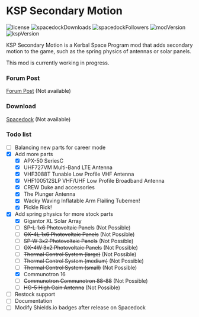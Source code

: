 # KSP Secondary Motion

![license](https://img.shields.io/github/license/Icecovery/KSPSecondaryMotion?style=for-the-badge)
![spacedockDownloads](http://img.shields.io/badge/dynamic/json?style=for-the-badge&?color=66adff&label=downloads&query=%24.downloads&suffix=+&url=https%3A%2F%2Fspacedock.info%2Fapi%2Fmod%2F0000)
![spacedockFollowers](http://img.shields.io/badge/dynamic/json?style=for-the-badge&?color=1ec92a&label=followers&query=%24.followers&suffix=+&url=https%3A%2F%2Fspacedock.info%2Fapi%2Fmod%2F0000)
![modVersion](https://img.shields.io/badge/dynamic/json?style=for-the-badge&?color=f2b02c&label=latest%20version&query=versions%5B%3A1%5D.friendly_version&url=https%3A%2F%2Fspacedock.info%2Fapi%2Fmod%2F0000)
![kspVersion](https://img.shields.io/badge/dynamic/json?style=for-the-badge&?color=c44221&label=Build%20for&prefix=KSP%20&query=versions%5B%3A1%5D.game_version&url=https%3A%2F%2Fspacedock.info%2Fapi%2Fmod%2F0000)

KSP Secondary Motion is a Kerbal Space Program mod that adds secondary motion to the game, such as the spring physics of antennas or solar panels.

This mod is currently working in progress.


### Forum Post

[Forum Post](https://forum.kerbalspaceprogram.com/) (Not available)

### Download

[Spacedock](https://spacedock.info/kerbal-space-program) (Not available)

### Todo list
 - [ ] Balancing new parts for career mode
 - [x] Add more parts
    - [x] APX-50 SeriesC
    - [x] UHF727VM Multi-Band LTE Antenna
    - [x] VHF3088T Tunable Low Profile VHF Antenna
    - [x] VHF100512SLP VHF/UHF Low Profile Broadband Antenna
    - [x] CREW Duke and accessories
    - [x] The Plunger Antenna
    - [x] Wacky Waving Inflatable Arm Flailing Tubemen!
	- [x] Pickle Rick!
 - [x] Add spring physics for more stock parts
    - [x] Gigantor XL Solar Array  
    - [ ] ~~SP-L 1x6 Photovoltaic Panels~~ (Not Possible)  
    - [ ] ~~OX-4L 1x6 Photovoltaic Panels~~  (Not Possible)  
    - [ ] ~~SP-W 3x2 Photovoltaic Panels~~  (Not Possible)   
    - [ ] ~~OX-4W 3x2 Photovoltaic Panels~~  (Not Possible)  
    - [ ] ~~Thermal Control System (large)~~  (Not Possible)  
    - [ ] ~~Thermal Control System (medium)~~  (Not Possible)    
    - [ ] ~~Thermal Control System (small)~~  (Not Possible)
    - [x] Communotron 16
    - [ ] ~~Communotron Communotron 88-88~~ (Not Possible)
    - [ ] ~~HG-5 High Gain Antenna~~ (Not Possible)
 - [ ] Restock support
 - [ ] Documentation
 - [ ] Modify Shields.io badges after release on Spacedock